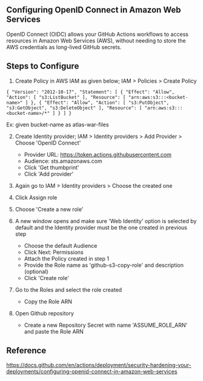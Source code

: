 ## Configuring OpenID Connect in Amazon Web Services

OpenID Connect (OIDC) allows your GitHub Actions workflows to access resources in Amazon Web Services (AWS), without needing to store the AWS credentials as long-lived GitHub secrets.

## Steps to Configure

1. Create Policy in AWS IAM as given below; IAM > Policies > Create Policy

`{ "Version": "2012-10-17", "Statement": [ { "Effect": "Allow", "Action": [ "s3:ListBucket" ], "Resource": [ "arn:aws:s3:::<bucket-name>" ] }, { "Effect": "Allow", "Action": [ "s3:PutObject", "s3:GetObject", "s3:DeleteObject" ], "Resource": [ "arn:aws:s3:::<bucket-name>/*" ] } ] }`

Ex: given bucket-name as atlas-war-files

2. Create Identity provider; IAM > Identity providers > Add Provider > Choose 'OpenID Connect'

   - Provider URL: https://token.actions.githubusercontent.com
   - Audience: sts.amazonaws.com
   - Click 'Get thumbprint'
   - Click 'Add provider'

3. Again go to IAM > Identity providers > Choose the created one

4. Click Assign role

5. Choose 'Create a new role'

6. A new window opens and make sure 'Web Identity' option is selected by default and the Identity provider must be the one created in previous step

   - Choose the default Audience
   - Click Next: Permissions
   - Attach the Policy created in step 1
   - Provide the Role name as 'github-s3-copy-role' and description (optional)
   - Click 'Create role'

7. Go to the Roles and select the role created

   - Copy the Role ARN

8. Open Github repository
   - Create a new Repository Secret with name 'ASSUME_ROLE_ARN' and paste the Role ARN

## Reference

https://docs.github.com/en/actions/deployment/security-hardening-your-deployments/configuring-openid-connect-in-amazon-web-services
